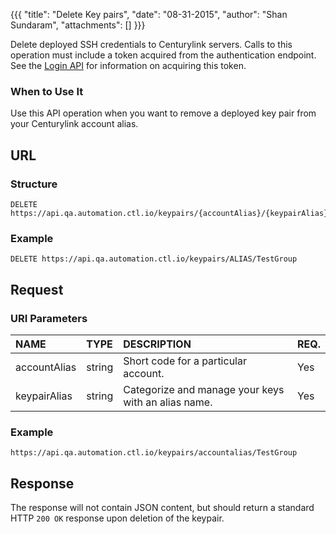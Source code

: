 {{{ "title": "Delete Key pairs", "date": "08-31-2015", "author": "Shan Sundaram", "attachments": [] }}}

Delete deployed SSH credentials to Centurylink servers. Calls to this operation must include a token acquired from the authentication endpoint. See the [Login API](https://www.ctl.io/api-docs/v2/#authentication-login) for information on acquiring this token.

### When to Use It

Use this API operation when you want to remove a deployed key pair from your Centurylink account alias.

## URL

### Structure

    DELETE https://api.qa.automation.ctl.io/keypairs/{accountAlias}/{keypairAlias}
    

### Example

    DELETE https://api.qa.automation.ctl.io/keypairs/ALIAS/TestGroup
    

## Request

### URI Parameters

| NAME         | TYPE   | DESCRIPTION                         | REQ. |
| :------------ | :------ | :----------------------------------- | :---- |
| accountAlias | string | Short code for a particular account. | Yes  |
| keypairAlias | string | Categorize and manage your keys with an alias name. | Yes |

### Example
   
    https://api.qa.automation.ctl.io/keypairs/accountalias/TestGroup

## Response

The response will not contain JSON content, but should return a standard HTTP <code>200 OK</code> response upon deletion of the keypair.

